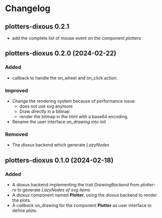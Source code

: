 # Changelog

## plotters-dixous 0.2.1

- add the complete list of mouse event on the component *plotters*

## plotters-dioxus 0.2.0 (2024-02-22)

### Added

- callback to handle the on_wheel and on_click action.

### Improved

- Change the rendering system because of performance issue: 
  - does not use svg anymore
  - Draw directly in a bitmap
  - render the bitmap in the html with a base64 encoding.
- Rename the user interface *on_drawing* into *init*

### Removed

- The *dioxus* backend which generate *LazyNodes*

## plotters-dioxus 0.1.0 (2024-02-18)

### Added

- A *dioxus* backend implementing the trait *DrawingBackend* from *plotter-rs* to generate *LazyNodes of svg items*
- A *dioxus* component named **Plotter**, using the *dioxus* backend to render the plots.
- A *callback* on_drawing for the component **Plotter** as user interface to define plots. 
